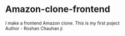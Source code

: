 # Amazon-clone-frontend
I make a frontend Amazon clone. This is my first poject
<br>
Author - Roshan Chauhan ji
